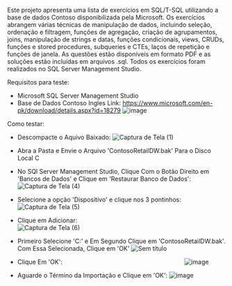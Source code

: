 Este projeto apresenta uma lista de exercícios em SQL/T-SQL utilizando a base de dados Contoso disponibilizada pela Microsoft. Os exercícios abrangem várias técnicas de manipulação de dados, incluindo seleção, ordenação e filtragem, funções de agregação, criação de agrupamentos, joins, manipulação de strings e datas, funções condicionais, views, CRUDs, funções e stored procedures, subqueries e CTEs, laços de repetição e funções de janela. As questões estão disponíveis em formato PDF e as soluções estão incluídas em arquivos .sql. Todos os exercícios foram realizados no SQL Server Management Studio.

Requisitos para teste:
- Microsoft SQL Server Management Studio
- Base de Dados Contoso Ingles 
  Link: https://www.microsoft.com/en-pk/download/details.aspx?id=18279
  ![image](https://user-images.githubusercontent.com/93014865/219934676-4296d464-15d8-48d3-9826-c8bf5713f471.png)

Como testar:
- Descompacte o Aquivo Baixado:
![Captura de Tela (1)](https://user-images.githubusercontent.com/93014865/219935255-481258d9-0481-4b1b-a7ba-8272b5913517.png)

- Abra a Pasta e Envie o Arquivo 'ContosoRetailDW.bak' Para o Disco Local C

- No SQl Server Management Studio, Clique Com o Botão Direito em 'Bancos de Dados' e Clique em 'Restaurar Banco de Dados':
![Captura de Tela (4)](https://user-images.githubusercontent.com/93014865/219936060-75e4e236-d47f-44a2-b468-8bea9055b716.png)

- Selecione a opção 'Dispositivo' e clique nos 3 pontinhos:
![Captura de Tela (5)](https://user-images.githubusercontent.com/93014865/219936197-f5c9759d-ea80-4358-8df1-82d18450c800.png)

- Clique em Adicionar:⠀⠀⠀⠀⠀⠀⠀⠀⠀⠀⠀⠀⠀⠀⠀⠀⠀⠀⠀⠀⠀⠀⠀⠀⠀⠀⠀
![Captura de Tela (6)](https://user-images.githubusercontent.com/93014865/219936271-f96ceca2-8dcc-4c82-9d0b-62c027c7e713.png)

- Primeiro Selecione 'C:' e Em Segundo Clique em 'ContosoRetailDW.bak'. Com Essa Selecionada, Clique em 'OK'
![Sem título](https://user-images.githubusercontent.com/93014865/219936684-37909329-ea84-4ce9-839a-01f2e894a0eb.png)

- Clique Em 'OK':⠀⠀⠀⠀⠀⠀⠀⠀⠀⠀⠀⠀⠀⠀⠀⠀⠀⠀⠀⠀⠀⠀⠀⠀⠀⠀⠀
![image](https://user-images.githubusercontent.com/93014865/219936868-b5b04211-1e00-4d2b-835d-f9291ea15544.png)

- Aguarde o Término da Importação e Clique em 'OK':
![image](https://user-images.githubusercontent.com/93014865/219936927-1a4d1f14-c627-41b4-a0fd-86691feddd3c.png)







